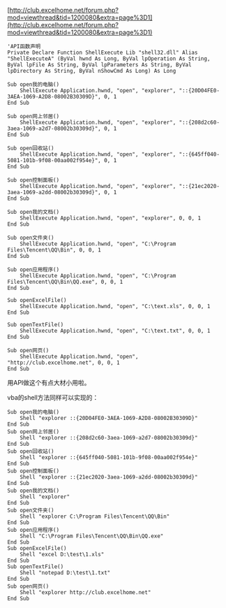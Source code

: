 [http://club.excelhome.net/forum.php?mod=viewthread&tid=1200080&extra=page%3D1](http://club.excelhome.net/forum.php?mod=viewthread&tid=1200080&extra=page%3D1)

	'API函数声明
	Private Declare Function ShellExecute Lib "shell32.dll" Alias "ShellExecuteA" (ByVal hwnd As Long, ByVal lpOperation As String, ByVal lpFile As String, ByVal lpParameters As String, ByVal lpDirectory As String, ByVal nShowCmd As Long) As Long	
	
	Sub open我的电脑()
	    ShellExecute Application.hwnd, "open", "explorer", "::{20D04FE0-3AEA-1069-A2D8-08002B30309D}", 0, 1
	End Sub
	
	Sub open网上邻居()
	    ShellExecute Application.hwnd, "open", "explorer", "::{208d2c60-3aea-1069-a2d7-08002b30309d}", 0, 1
	End Sub
	
	Sub open回收站()
	    ShellExecute Application.hwnd, "open", "explorer", "::{645ff040-5081-101b-9f08-00aa002f954e}", 0, 1
	End Sub
	
	Sub open控制面板()
	    ShellExecute Application.hwnd, "open", "explorer", "::{21ec2020-3aea-1069-a2dd-08002b30309d}", 0, 1
	End Sub
	
	Sub open我的文档()
	    ShellExecute Application.hwnd, "open", "explorer", 0, 0, 1
	End Sub
	
	Sub open文件夹()
	    ShellExecute Application.hwnd, "open", "C:\Program Files\Tencent\QQ\Bin", 0, 0, 1
	End Sub
	
	Sub open应用程序()
	    ShellExecute Application.hwnd, "open", "C:\Program Files\Tencent\QQ\Bin\QQ.exe", 0, 0, 1
	End Sub
	
	Sub openExcelFile()
	    ShellExecute Application.hwnd, "open", "C:\text.xls", 0, 0, 1
	End Sub
	
	Sub openTextFile()
	    ShellExecute Application.hwnd, "open", "C:\text.txt", 0, 0, 1
	End Sub
	
	Sub open网页()
	    ShellExecute Application.hwnd, "open", "http://club.excelhome.net", 0, 0, 1
	End Sub


用API做这个有点大材小用啦。

vba的shell方法同样可以实现的：

	Sub open我的电脑()
	    Shell "explorer ::{20D04FE0-3AEA-1069-A2D8-08002B30309D}"
	End Sub
	Sub open网上邻居()
	    Shell "explorer ::{208d2c60-3aea-1069-a2d7-08002b30309d}"
	End Sub
	Sub open回收站()
	    Shell "explorer ::{645ff040-5081-101b-9f08-00aa002f954e}"
	End Sub
	Sub open控制面板()
	    Shell "explorer ::{21ec2020-3aea-1069-a2dd-08002b30309d}"
	End Sub
	Sub open我的文档()
	    Shell "explorer"
	End Sub
	Sub open文件夹()
	    Shell "explorer C:\Program Files\Tencent\QQ\Bin"
	End Sub
	Sub open应用程序()
	    Shell "C:\Program Files\Tencent\QQ\Bin\QQ.exe"
	End Sub
	Sub openExcelFile()
	    Shell "excel D:\test\1.xls"
	End Sub
	Sub openTextFile()
	    Shell "notepad D:\test\1.txt"
	End Sub
	Sub open网页()
	    Shell "explorer http://club.excelhome.net"
	End Sub